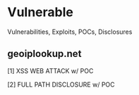 # Vulnerable
Vulnerabilities, Exploits, POCs, Disclosures

## geoiplookup.net
[1] XSS WEB ATTACK w/ POC

[2] FULL PATH DISCLOSURE w/ POC
